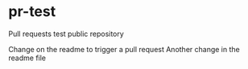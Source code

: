pr-test
=======

Pull requests test public repository

Change on the readme to trigger a pull request
Another change in the readme file
